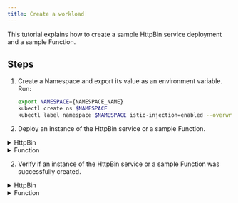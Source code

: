 ```yaml
---
title: Create a workload
---
```


This tutorial explains how to create a sample HttpBin service deployment and a sample Function.

## Steps

1. Create a Namespace and export its value as an environment variable. Run:

   ```bash
   export NAMESPACE={NAMESPACE_NAME}
   kubectl create ns $NAMESPACE
   kubectl label namespace $NAMESPACE istio-injection=enabled --overwrite
   ```
2. Deploy an instance of the HttpBin service or a sample Function.
   
<div tabs>

  <details>
  <summary>
  HttpBin
  </summary>

To deploy an instance of the HttpBin service in your Namespace using the [sample code](https://raw.githubusercontent.com/istio/istio/master/samples/httpbin/httpbin.yaml), run:

   ```bash
   kubectl -n $NAMESPACE create -f https://raw.githubusercontent.com/istio/istio/master/samples/httpbin/httpbin.yaml
   ```

  </details>

  <details>
  <summary>
  Function
  </summary>

To create a Function in your Namespace using the [sample code](./assets/function.yaml), run:

   ```shell
   kubectl -n $NAMESPACE apply -f https://raw.githubusercontent.com/kyma-project/kyma/main/docs/03-tutorials/assets/function.yaml
   ```

  </details>
</div>

2. Verify if an instance of the HttpBin service or a sample Function was successfully created.
   
<div tabs>

  <details>
  <summary>
  HttpBin
  </summary>

  To verify if an instance of the HttpBin service was created, run:

   ```bash
   kubectl get pods -l app=httpbin -n $NAMESPACE
  ```
  You should get a result similar to this one:
  
  ```bash
    NAME             READY    STATUS     RESTARTS    AGE
    httpbin-test     2/2      Running    0           96s
  ```

  </details>
  
  <details>
  <summary>
  Function
  </summary>

  To verify if a Function was created, run:

   ```shell
   kubectl get functions $NAME -n $NAMESPACE
   ```

  You should get a result similar to this one:
  
  ```bash
    NAME            CONFIGURED   BUILT     RUNNING   RUNTIME    VERSION   AGE
    test-function   True         True      True      nodejs14   1         96s
  ```
  </details>
</div>